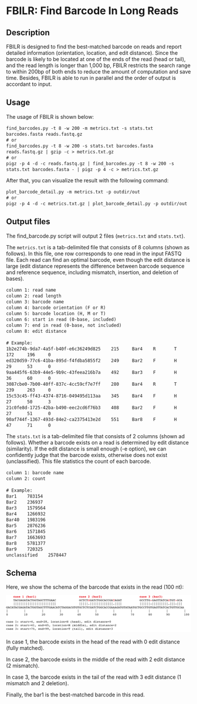 # FBILR: Find Barcode In Long Reads

## Description

FBILR is designed to find the best-matched barcode on reads and report detailed information (orientation, location, and edit distance). Since the barcode is likely to be located at one of the ends of the read (head or tail), and the read length is longer than 1,000 bp, FBILR restricts the search range to within 200bp of both ends to reduce the amount of computation and save time. Besides, FBILR is able to run in parallel and the order of output is accordant to input.

## Usage

The usage of FBILR is shown below:

    find_barcodes.py -t 8 -w 200 -m metrics.txt -s stats.txt barcodes.fasta reads.fastq.gz
    # or
    find_barcodes.py -t 8 -w 200 -s stats.txt barcodes.fasta reads.fastq.gz | gzip -c > metrics.txt.gz
    # or 
    pigz -p 4 -d -c reads.fastq.gz | find_barcodes.py -t 8 -w 200 -s stats.txt barcodes.fasta - | pigz -p 4 -c > metrics.txt.gz

After that, you can visualize the result with the following command:

    plot_barcode_detail.py -m metrics.txt -p outdir/out
    # or 
    pigz -p 4 -d -c metrics.txt.gz | plot_barcode_detail.py -p outdir/out

## Output files

The find_barcode.py script will output 2 files (`metrics.txt` and `stats.txt`).

The `metrics.txt` is a tab-delimited file that consists of 8 columns (shown as follows). In this file, one row corresponds to one read in the input FASTQ file. Each read can find an optimal barcode, even though the edit distance is large (edit distance represents the difference between barcode sequence and reference sequence, including mismatch, insertion, and deletion of bases).

    column 1: read name
    column 2: read length
    column 3: barcode name
    column 4: barcode orientation (F or R)
    column 5: barcode location (H, M or T)
    column 6: start in read (0-base, included)
    column 7: end in read (0-base, not included)
    column 8: edit distance

    # Example:
    1b2e274b-9da7-4a5f-b40f-e6c36249d825    215     Bar4    R       T       172     196     0
    ed320d59-77c6-41ba-895d-f4fdba5855f2    249     Bar2    F       H       29      53      0
    9aa445f6-63b9-44e5-9b9c-43feea216b7a    492     Bar3    F       H       36      60      0
    3087cbe0-7b00-40ff-837c-4cc59cf7e7ff    280     Bar4    R       T       239     263     0
    15c53c45-ff43-4374-8716-049495d113aa    345     Bar4    F       H       27      50      3
    21c0fe8d-1725-42ba-b490-eec2cd6f76b3    408     Bar2    F       H       27      51      0
    90af744f-1367-493d-84e2-ca2375413e2d    551     Bar8    F       H       47      71      0

The `stats.txt` is a tab-delimited file that consists of 2 columns (shown ad follows). Whether a barcode exists on a read is determined by edit distance (similarity). If the edit distance is small enough (-e option), we can confidently judge that the barcode exists, otherwise does not exist (unclassified). This file statistics the count of each barcode.

    column 1: barcode name
    column 2: count

    # Example: 
    Bar1	783154
    Bar2	236937
    Bar3	1579564
    Bar4	1266932
    Bar40	1983196
    Bar5	2876236
    Bar6	1571845
    Bar7	1663693
    Bar8	5781377
    Bar9	720325
    unclassified	2578447


## Schema

Here, we show the schema of the barcode that exists in the read (100 nt):

![Schema](src/schema.png)

In case 1, the barcode exists in the head of the read with 0 edit distance (fully matched). 

In case 2, the barcode exists in the middle of the read with 2 edit distance (2 mismatch). 

In case 3, the barcode exists in the tail of the read with 3 edit distance (1 mismatch and 2 deletion).

Finally, the bar1 is the best-matched barcode in this read.
